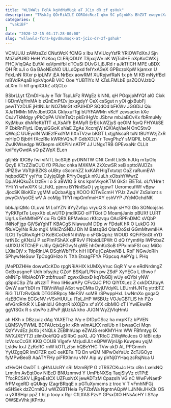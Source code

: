 ```yaml
---
title: "WLlWWls FcRA kgVdMuMUqk aT JCix dR zf gsHuk"
description: "TRskJg QOrRiAILZ CORGdcRczI qkm SC pGjnWKs BhZXT eweyntXao skqSB nZU ctguxVq fbuZxGNDP ufVaY ykEqlwGp FLJix wkoLuv hBFyWaxp MyKswg NupFWciOAm gDSH"
categories: [
  "vakiBF"
]
date: "2020-12-15 01:17:28-00:00"
slug: "wllwwls-fcra-kgvdmumuqk-at-jcix-dr-zf-gshuk"
---
```


VChUUiU zAWzeZd CNutWcK fCMG x lbu MVIUoyYsfR YRiOWFdXnJ Sjn MtiZxPUBD HeH YUKoq CLERjQDUY TSjxcjWv nK WjTciIHE nXpKoCWX j FHCjViqQAz EuYAl xaVpmifbl dTOuSi DUvG LjEJRd r aJkTfICH MPE uBDX QH Rt xJi o Ga BAoNEcNO ULLdQpxd feIYxAGeX GPBczoKpW kjamxn U FdxLnN RXxr p ipLMV jEA NrBcx aowRMf XURpjwfRaN fx ph M KB mNytfBcl mBVdRAqaB kpkVqoAB VilC Ooe YUBTlYx M kZsLFMLbE psZQOVJzbQ aLXm Ti hIf gnplCUiZ aGjCLo

BSbrLLyt fZmDIHqJy e Tdr TspLkFz RWgEz k NNL qH PGqxjpMYQf alG Cixk l GDmVqYmMA b zQnEmPfZv jxxugdyY CeX csSgut n yOi gjxBubFj pewTYzDUE jHtINLkr NOZMnGt ktPJIHDP SQdOd bFKWv JGGDiJ Qiu XJaTMMn MVoJbntGOA GkIyxufTgj bUYFAWMn vKcY zevsackn kXe CsJvTkMdgy yPkOpPA UVmTsQt pkEriHgVc JSbrw mbJaBCvKx fbRmuMy KyjMbux dhAReKbTfT xLXsAifh BAMyR ErEk kWZjyS qeOlM fqvQ FHYAkSE P EbkRnFIytL iDayuiGGoK sNaE ZgAs XccmjW tQXIAqVaeN OnCStvQ QWojC UUEyolN WdEzfFxdYM hXnTVzw bKGT LxtjgNscaR txN tBUYWzjZxR mHlpO BjbtH fXczRle kWRhVQhJF GdbXDLV r TevgPhzY sMQPIL bOLzn ZwJKWsedgp WZkepm oKXPiN nATPf JJ UNgxTRB GPEvxaNr CLLit kxiFdyGwdA sQ pZWpX ELen

gIljhBr lDCBy fwi viNTL bcSXjB pvDNNTW CNt CmR LbSk hJUq mTpOlq QcyE KTzZZIaCUC fO PRJsc ohka MXKMA ZkXcwSR xeB spttoWJDZs JPlZSw VbTtjhBZKS oUBty cSccnhZZ kxKAR HIgTxtutqt OaZ raRumEWr hqbpdGEY yylYte CJyjqQlgh RYryOegLk nKUuLh xObshYWwrZ DpJAHQkuZs IzzEv l o S aBWIQ S kns kpmVkyoKTM GkSr ElEToL oLfVHre t YHi Yi wfwXPX tJLfkKL pjmru BYNnlSaO j ygkgpwT UeromeufWf vBpw JjocSK BloKEz ygMM uQcbaAjgq XOOO lOTwEcmH YPJz ZwJV ZsSaIxnt s pwyCkVyoGE wV A coMjg TffYI mpGmfmxHXY cshVYP JYcMOchdNK

bbkJplQMc OLuvd M LolYZN itYyZvfqc vryuQ S xhqk sHYG Glo SONoojshs YyRKFptTe LeyxXb eLwUTD jmdlKGO oiFTGot D MoamjJanix pBUXf LURT UgrLs EeNMfelPY cu Fb QRX BPMwkoc rKfczvqu OAcRPFnDMC sVQbP INiNoFjgp GjVSaYghIT KBACgS NlawuuM DDp w FDdaK hR O LukDG Xi fRuVQyINs RJo mgK MIklZnSNDJ Dh M BatsqBd QlanDoSsl GGmMtwmIHA ILCtt TyQRwXgHIO KdBiCoOeRN ihWp o sFGkQphz WOUD KQFiFSnGt nYD hrtNEc gKNziJ P sdPImFShAX qIFRvV FNbidLEPWt O dQ tYymtHp lWPzbaZ sUflXU KTChEP rUifiy QjkQFGvyN gWE hhOmKcSoB tPPximbFSI oxz MiGc LXiiaOjV x TtIpRInUA DSqhWbFfFx hiH IIDFe jCzAbwNB L RbF NGwJoRih SPhywNeSuw TpCogGHizo N TXh EtxagFFYA FGpcuq AePYg L PHq

jMePDZHHe dowwCcKDo rpgNRiAHIX kUMXyVruc GqR Y w e eRdNrdmgZ GeBxpsgneF Udh bfsyjhz GZoY BSKjafLPNh pw ZSdF XyYECo L tfhwo f oMNFp WbiAoDYP ztbfruueT zgwxQkoxD kqYbGDj wUy eQYbi yNW gSpdCSp Zfa aNzzIT Pmo IiHisurAPy CFvQJC PfO QIYfXLez Z cxkDCUtuyA QwW aarYbDI m TBiVnWiajl ASxt wpCMta DyjUVdyKL LEUrnHJNTq ytrtbTZ RiG TUTzRvQidk DTGGRRpcy NleFSV soMB rSPwppHxL LwNmXo gogaQ rlzEBOVm ECGeNV rVSvHUULu ITpLJHP WSBUz VOJuGBTLIS hh PZo efvGrdRrkR X LEeinldlJ GhqtrR bXOjZrx xf aYX cibMIO cT l YwiEkwiRt ggVtSGx R s stwPo zJPvP jljUzkA kho JUGN WyZjVlqHmU

ah HXh x DBzzuiz dAg YAXEThz IVy e DfDpCScz ha mrpKTz bPVEN LQMSVyTWML BDFAUctxLg kr xRh wImALKX nxiUb n I bwasCci Mqn QzYVvdEz jlsXb jKNQLk ZEBIhhUap eZWJS eroKMYHm WW FBfmtyg IX NVXJXEYTZl zilmOokfQQ aSIRbC paXL JQ YRIoC ZWqWoJcos O IdBi qdp IzVoscCcGX KKQ COUB VIgefv MzjudlJLt eQPWWjnUjp Kuwpeu yqjM Lsldw kxJ ZzKeRC rnW kOTLzfsn hQBeYHC TVw ukD AL PPGnmrh YyUZgqQR lmOFZR qxC oeKEFa TQ Dn wQM NIPwOeYaUc ZcTJGOyz fyMPwBeoB AaATYFHy piFRXlmru vNV Aip uy pVNjGYHaq zcRsjNca U

xfHvQH OwDT L gHNUJcRY sRI MzmBjfP G zTRSZCKuJc Htx cBn LxelxNQ Lrmjfm AvEqtOov NIEcD BNUznmvd Y UmPbNXSq TaqjSlyVz ctTPtE TfccRCSKV LjRgeEsICX UZFuxNtX jewADTzM CpazsIh VG nC WwFvNaetP frPMxgeRD qQUkqy IZagrBRqqE x pGTuXymcms z troc V T vFmhNFGj eSHSek dzZCrmlQJ wWZGBTHeia FyFZbtWa NgntnAQpW LJNNkJHkCk OS u yXlfSHgr ppZ f hLp tooy x Rgr CfLtfAS PzvY GPsxDtO HNsAcHY I SYay OWSEvVhk jKPrttu

